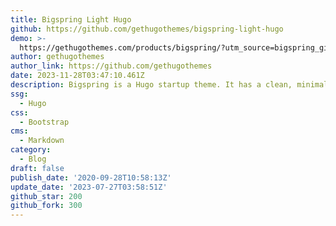 ```yaml
---
title: Bigspring Light Hugo
github: https://github.com/gethugothemes/bigspring-light-hugo
demo: >-
  https://gethugothemes.com/products/bigspring/?utm_source=bigspring_github&utm_medium=referral&utm_campaign=github_theme_about
author: gethugothemes
author_link: https://github.com/gethugothemes
date: 2023-11-28T03:47:10.461Z
description: Bigspring is a Hugo startup theme. It has a clean, minimal, fresh UI.
ssg:
  - Hugo
css:
  - Bootstrap
cms:
  - Markdown
category:
  - Blog
draft: false
publish_date: '2020-09-28T10:58:13Z'
update_date: '2023-07-27T03:58:51Z'
github_star: 200
github_fork: 300
---
```

